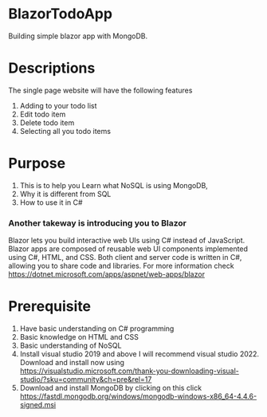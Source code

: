 # BlazorTodoApp
Building simple blazor app with MongoDB.

# Descriptions
The single page website will have the following features
1. Adding to your todo list
2. Edit todo item
3. Delete todo item
4. Selecting all you todo items

# Purpose 
1. This is to help you Learn what NoSQL is using MongoDB,
2. Why it is different from SQL
3. How to use it in C#

### Another takeway is introducing you to Blazor
Blazor lets you build interactive web UIs using C# instead of JavaScript. Blazor apps are composed of reusable web UI components implemented using C#, HTML, and CSS. Both client  and server code is written in C#, allowing you to share code and libraries. For more information check https://dotnet.microsoft.com/apps/aspnet/web-apps/blazor


# Prerequisite
1. Have basic understanding on C# programming
2. Basic knowledge on HTML and CSS
3. Basic understanding of NoSQL
4. Install visual studio 2019 and above 
   I will recommend visual studio 2022. Download and install now using https://visualstudio.microsoft.com/thank-you-downloading-visual-studio/?sku=community&ch=pre&rel=17
5. Download and install MongoDB by clicking on this click https://fastdl.mongodb.org/windows/mongodb-windows-x86_64-4.4.6-signed.msi
